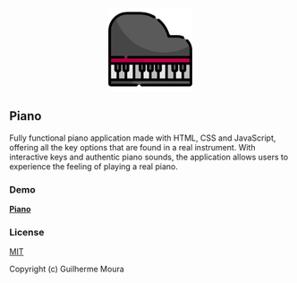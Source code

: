<p align="center">
  <img
    style="object: contain; height: 150px"
    src="https://raw.githubusercontent.com/glhrmoura/piano/master/src/images/logo.png"
  />
</p>

## Piano

Fully functional piano application made with HTML, CSS and JavaScript, offering all the key options that are found in a real instrument. With interactive keys and authentic piano sounds, the application allows users to experience the feeling of playing a real piano.

### Demo

[**Piano**](https://exquisite-pie-01cc07.netlify.app/)

### License

[MIT](https://github.com/glhrmoura/piano/blob/master/LICENSE)

Copyright (c) Guilherme Moura
